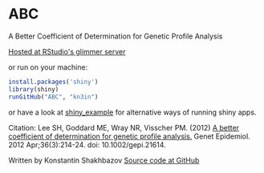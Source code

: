 ABC
===

A Better Coefficient of Determination for Genetic Profile Analysis

[Hosted at RStudio's glimmer server](http://glimmer.rstudio.com/kn3in/ABC/)

or run on your machine:
```r
install.packages('shiny')
library(shiny)
runGitHub("ABC", "kn3in")
```

or have a look at [shiny_example](https://github.com/rstudio/shiny_example)
for alternative ways of running shiny apps.

Citation: Lee SH, Goddard ME, Wray NR, Visscher PM. (2012) [A better coefficient of determination for genetic profile analysis.](http://onlinelibrary.wiley.com/doi/10.1002/gepi.21614/abstract) Genet Epidemiol. 2012 Apr;36(3):214-24. doi: 10.1002/gepi.21614.

Written by Konstantin Shakhbazov [Source code at GitHub](https://github.com/kn3in/ABC)